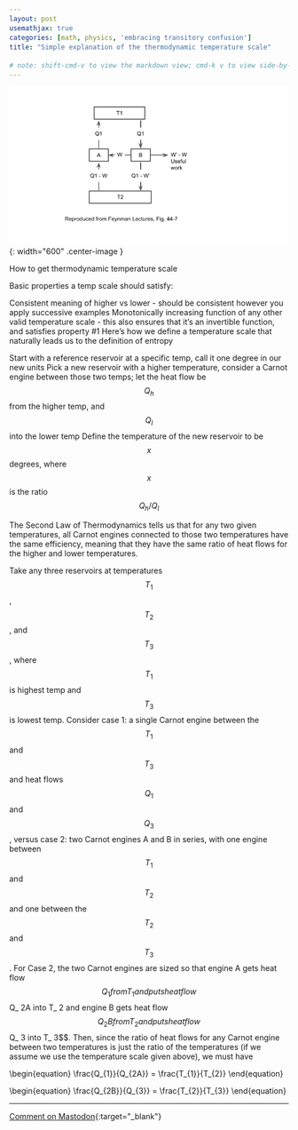 ```yaml
---
layout: post
usemathjax: true
categories: [math, physics, 'embracing transitory confusion']
title: "Simple explanation of the thermodynamic temperature scale"

# note: shift-cmd-v to view the markdown view; cmd-k v to view side-by-side, then can do 'toggle preview locking' command in the 3 dots in the preview tab
---
```



![Reversible engines](/assets/images/Carnot.png){: width="600" .center-image }

How to get thermodynamic temperature scale

Basic properties a temp scale should satisfy:

Consistent meaning of higher vs lower - should be consistent however you apply successive examples
Monotonically increasing function of any other valid temperature scale - this also ensures that it’s an invertible function, and satisfies property #1
Here’s how we define a temperature scale that naturally leads us to the definition of entropy

Start with a reference reservoir at a specific temp, call it one degree in our new units Pick a new reservoir with a higher temperature, consider a Carnot engine between those two temps; let the heat flow be $$Q_h$$ from the higher temp, and $$Q_l$$ into the lower temp Define the temperature of the new reservoir to be $$x$$ degrees, where $$x$$ is the ratio $$Q_h/Q_l$$

The Second Law of Thermodynamics tells us that for any two given temperatures, all Carnot engines connected to those two temperatures have the same efficiency, meaning that they have the same ratio of heat flows for the higher and lower temperatures.

Take any three reservoirs at temperatures $$T_1$$, $$T_2$$, and $$T_3$$, where $$T_1$$ is highest temp and $$T_3$$ is lowest temp. Consider case 1: a single Carnot engine between the $$T_1$$ and $$T_3$$ and heat flows $$Q_1$$ and $$Q_3$$, versus case 2: two Carnot engines A and B in series, with one engine between $$T_1$$ and $$T_2$$ and one between the $$T_2$$ and $$T_3$$. For Case 2, the two Carnot engines are sized so that engine A gets heat flow $$ Q_1 from T_ 1 and puts heat flow $$ Q_ 2A into T_ 2 and engine B gets heat flow $$ Q_ 2B from T_ 2 and puts heat flow $$ Q_ 3 into T_ 3$$. Then, since the ratio of heat flows for any Carnot engine between two temperatures is just the ratio of the temperatures (if we assume we use the temperature scale given above), we must have

\begin{equation} \frac{Q_{1}}{Q_{2A}} = \frac{T_{1}}{T_{2}} \end{equation}

\begin{equation} \frac{Q_{2B}}{Q_{3}} = \frac{T_{2}}{T_{3}} \end{equation}

---

[Comment on Mastodon](https://hachyderm.io/@Sunfishstanford/109960227623861947){:target="_blank"}
